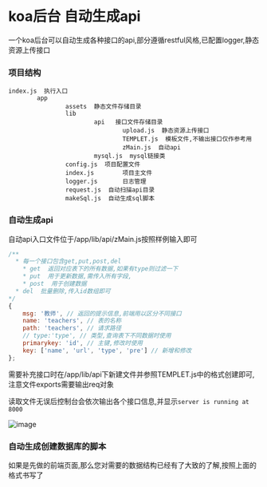 # koa后台 自动生成api

一个koa后台可以自动生成各种接口的api,部分遵循restful风格,已配置logger,静态资源上传接口

### 项目结构
```
index.js  执行入口
		app 
				assets  静态文件存储目录
				lib
						api   接口文件存储目录
								upload.js  静态资源上传接口
								TEMPLET.js  模板文件,不输出接口仅作参考用
								zMain.js  自动api
						mysql.js  mysql链接类
				config.js  项目配置文件
				index.js		项目主文件
				logger.js		日志管理
				request.js	自动扫描api目录
				makeSql.js  自动生成sql脚本

```
### 自动生成api

自动api入口文件位于/app/lib/api/zMain.js按照样例输入即可

```js
/**
  * 每一个接口包含get,put,post,del
	* get  返回对应表下的所有数据,如果有type则过滤一下
	* put  用于更新数据,需传入所有字段,
	* post  用于创建数据
  * del  批量删除,传入id数组即可
*/
{
	msg: '教师', // 返回的提示信息,前端用以区分不同接口
	name: 'teachers', // 表的名称
	path: 'teachers', // 请求路径
	// type:'type', // 类型,查询表下不同数据时使用
	primarykey: 'id', // 主键,修改时使用
	key: ['name', 'url', 'type', 'pre'] // 新增和修改
};
```

需要补充接口时在/app/lib/api下新建文件并参照TEMPLET.js中的格式创建即可,注意文件exports需要输出req对象

读取文件无误后控制台会依次输出各个接口信息,并显示`server is running at 8000`

![image](https://github.com/moshuying/nodeEnv/tree/master/autoRestFulApi/success.png)

### 自动生成创建数据库的脚本

如果是先做的前端页面,那么您对需要的数据结构已经有了大致的了解,按照上面的格式书写了


